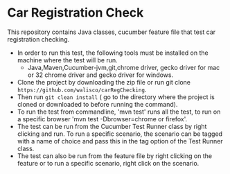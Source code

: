  # Car Registration Check
 
                                   
 This repository contains Java classes, cucumber feature file that test car registration checking.
                                   
* In order to run this test, the following tools must be installed on the machine where the test will be run.
    * Java,Maven,Cucumber-jvm,git,chrome driver, gecko driver for mac or 32 chrome driver and gecko driver for windows.
* Clone the project by downloading the zip file or run git clone `https://github.com/walisco/carRegChecking`.
* Then run `git clean install` ( go to the directory where the project is cloned or downloaded to before running the command).
* To run the test from commandline, 'mvn test' runs all the test, to run on a specific browser 'mvn test -Dbrowser=chrome or firefox'.
* The test can be run from the Cucumber Test Runner class by right clicking and run. To run a specific scenario, the scenario can be tagged with a name of choice and pass this in the tag option of the Test Runner class.
* The test can also be run from the feature file by right clicking on the feature or to run a specific scenario, right click on the scenario.
                                   